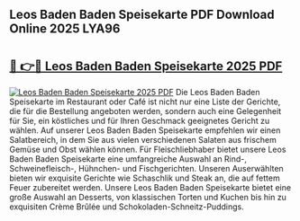 ## Leos Baden Baden Speisekarte PDF Download Online 2025 LYA96

# <h2><a href="http://gc5s6aa.nevu.top/?p=Leos+Baden+Baden+Speisekarte">🔗 👉🔴 Leos Baden Baden Speisekarte 2025 PDF</a></h2>

[![Leos Baden Baden Speisekarte 2025 PDF](https://i.imgur.com/dBaPXMq.png)](http://gc5s6aa.nevu.top/?p=Leos+Baden+Baden+Speisekarte)
Die Leos Baden Baden Speisekarte im Restaurant oder Café ist nicht nur eine Liste der Gerichte, die für die Bestellung angeboten werden, sondern auch eine Gelegenheit für Sie, ein köstliches und für Ihren Geschmack geeignetes Gericht zu wählen. Auf unserer Leos Baden Baden Speisekarte empfehlen wir einen Salatbereich, in dem Sie aus vielen verschiedenen Salaten aus frischem Gemüse und Obst wählen können. Für Fleischliebhaber bietet unsere Leos Baden Baden Speisekarte eine umfangreiche Auswahl an Rind-, Schweinefleisch-, Hühnchen- und Fischgerichten. Unseren Auserwählten bieten wir exquisite Gerichte wie Schaschlik und Steak an, die auf fettem Feuer zubereitet werden. Unsere Leos Baden Baden Speisekarte bietet eine große Auswahl an Desserts, von klassischen Torten und Kuchen bis hin zu exquisiten Crème Brûlée und Schokoladen-Schneitz-Puddings.
